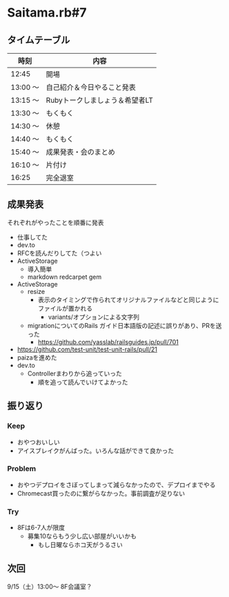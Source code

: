# Saitama.rb#7

## タイムテーブル

| 時刻 | 内容 |
| --- | --- |
| 12:45 | 開場 |
| 13:00 ～  | 自己紹介＆今日やること発表 |
| 13:15 ～ | Rubyトークしましょう＆希望者LT |
| 13:30 ～ | もくもく |
| 14:30 ～ | 休憩 |
| 14:40 ～ | もくもく |
| 15:40 ～ | 成果発表・会のまとめ |
| 16:10 ～ | 片付け |
| 16:25 | 完全退室 |

## 成果発表

それぞれがやったことを順番に発表

- 仕事してた
- dev.to
- RFCを読んだりしてた（つよい
- ActiveStorage
  - 導入簡単
  - markdown redcarpet gem
- ActiveStorage
  - resize
    - 表示のタイミングで作られてオリジナルファイルなどと同じようにファイルが置かれる
      - variants/オプションによる文字列
  - migrationについてのRails ガイド日本語版の記述に誤りがあり、PRを送った
    - https://github.com/yasslab/railsguides.jp/pull/701
- https://github.com/test-unit/test-unit-rails/pull/21
- paizaを進めた
- dev.to
  - Controllerまわりから追っていった
    - 順を追って読んでいけてよかった

## 振り返り

### Keep
- おやつおいしい
- アイスブレイクがんばった。いろんな話ができて良かった

### Problem
- おやつデプロイをさぼってしまって減らなかったので、デプロイまでやる
- Chromecast買ったのに繋がらなかった。事前調査が足りない

### Try

- 8Fは6-7人が限度
  - 募集10ならもう少し広い部屋がいいかも
    - もし日曜ならホコ天がうるさい

## 次回

9/15（土）13:00～ 8F会議室？

